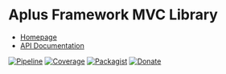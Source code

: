 # Aplus Framework MVC Library

- [Homepage](https://aplus-framework.com/docs/mvc)
- [API Documentation](https://aplus-framework.gitlab.io/libraries/mvc/docs/)

[![Pipeline](https://gitlab.com/aplus-framework/libraries/mvc/badges/master/pipeline.svg)](https://gitlab.com/aplus-framework/libraries/mvc/-/pipelines?scope=branches)
[![Coverage](https://gitlab.com/aplus-framework/libraries/mvc/badges/master/coverage.svg?job=test:php)](https://aplus-framework.gitlab.io/libraries/mvc/coverage/)
[![Packagist](https://img.shields.io/packagist/v/aplus/mvc)](https://packagist.org/packages/aplus/mvc)
[![Donate](https://img.shields.io/badge/Donate-PayPal-blue.svg)](https://www.paypal.com/cgi-bin/webscr?cmd=_s-xclick&hosted_button_id=NGBNW5PY4VSJ4)
